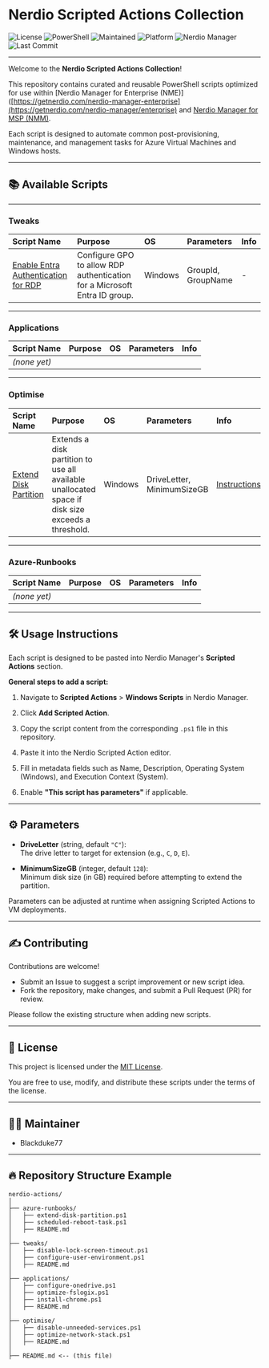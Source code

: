 # Nerdio Scripted Actions Collection

![License](https://img.shields.io/github/license/Blackduke77/nerdio-actions?style=flat-square)
![PowerShell](https://img.shields.io/badge/Language-PowerShell-blue?style=flat-square)
![Maintained](https://img.shields.io/badge/Maintained-Yes-brightgreen?style=flat-square)
![Platform](https://img.shields.io/badge/Platform-Windows-lightgrey?style=flat-square)
![Nerdio Manager](https://img.shields.io/badge/Nerdio-Supported-blueviolet?style=flat-square)
![Last Commit](https://img.shields.io/github/last-commit/Blackduke77/nerdio-actions?style=flat-square)

---

Welcome to the **Nerdio Scripted Actions Collection**!

This repository contains curated and reusable PowerShell scripts optimized for use within [Nerdio Manager for Enterprise (NME)]([https://getnerdio.com/nerdio-manager-enterprise](https://getnerdio.com/nerdio-manager/enterprise) and [Nerdio Manager for MSP (NMM)](https://getnerdio.com/nerdio-manager/msp/).

Each script is designed to automate common post-provisioning, maintenance, and management tasks for Azure Virtual Machines and Windows hosts.

---

## 📚 Available Scripts

---

### Tweaks

| Script Name | Purpose | OS | Parameters | Info |
|:------------|:--------|:---|:-----------|:-----|
| [Enable Entra Authentication for RDP](./tweaks/enable-entra-authentication-for-rdp.ps1) | Configure GPO to allow RDP authentication for a Microsoft Entra ID group. | Windows | GroupId, GroupName | - |

---

### Applications

| Script Name | Purpose | OS | Parameters | Info |
|:------------|:--------|:---|:-----------|:-----|
| _(none yet)_ | | | | |

---

### Optimise

| Script Name | Purpose | OS | Parameters | Info |
|:------------|:--------|:---|:-----------|:-----|
| [Extend Disk Partition](./optimise/extend-disk-partition.ps1) | Extends a disk partition to use all available unallocated space if disk size exceeds a threshold. | Windows | DriveLetter, MinimumSizeGB | [Instructions](./optimise/extend-disk-partition-INSTRUCTIONS.md) |

---

### Azure-Runbooks

| Script Name | Purpose | OS | Parameters | Info |
|:------------|:--------|:---|:-----------|:-----|
| _(none yet)_ | | | | |

---

## 🛠 Usage Instructions

Each script is designed to be pasted into Nerdio Manager's **Scripted Actions** section.

**General steps to add a script:**

1. Navigate to **Scripted Actions** > **Windows Scripts** in Nerdio Manager.

2. Click **Add Scripted Action**.

3. Copy the script content from the corresponding `.ps1` file in this repository.

4. Paste it into the Nerdio Scripted Action editor.

5. Fill in metadata fields such as Name, Description, Operating System (Windows), and Execution Context (System).

6. Enable **"This script has parameters"** if applicable.

---

## ⚙️ Parameters

- **DriveLetter** (string, default `"C"`):  
  The drive letter to target for extension (e.g., `C`, `D`, `E`).

- **MinimumSizeGB** (integer, default `128`):  
  Minimum disk size (in GB) required before attempting to extend the partition.

Parameters can be adjusted at runtime when assigning Scripted Actions to VM deployments.

---

## ✍️ Contributing

Contributions are welcome!

- Submit an Issue to suggest a script improvement or new script idea.
- Fork the repository, make changes, and submit a Pull Request (PR) for review.

Please follow the existing structure when adding new scripts.

---

## 📄 License

This project is licensed under the [MIT License](https://github.com/Blackduke77/nerdio-actions/blob/main/LICENSE).

You are free to use, modify, and distribute these scripts under the terms of the license.

---

## 👨‍💻 Maintainer

- Blackduke77

---

## 🔥 Repository Structure Example

```text
nerdio-actions/
│
├── azure-runbooks/
│   ├── extend-disk-partition.ps1
│   ├── scheduled-reboot-task.ps1
│   ├── README.md
│
├── tweaks/
│   ├── disable-lock-screen-timeout.ps1
│   ├── configure-user-environment.ps1
│   ├── README.md
│
├── applications/
│   ├── configure-onedrive.ps1
│   ├── optimize-fslogix.ps1
│   ├── install-chrome.ps1
│   ├── README.md
│
├── optimise/
│   ├── disable-unneeded-services.ps1
│   ├── optimize-network-stack.ps1
│   ├── README.md
│
├── README.md <-- (this file)

